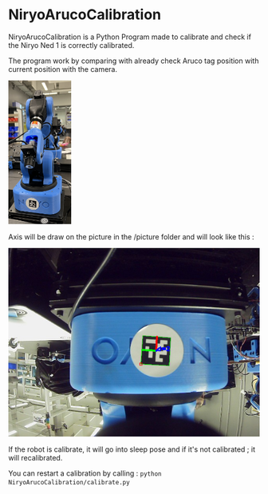 # NiryoArucoCalibration

NiryoArucoCalibration is a Python Program made to calibrate and check if the Niryo Ned 1 is correctly calibrated.

The program work by comparing with already check Aruco tag position with current position with the camera.

<img src="https://github.com/DEUS-X9/NiryoArucoCalibration/blob/main/picture/Ned_1.jpg" width="25%" height="25%">

Axis will be draw on the picture in the /picture folder and will look like this :

![alt text](https://github.com/DEUS-X9/NiryoArucoCalibration/blob/main/picture/testAxis0.png)

If the robot is calibrate, it will go into sleep pose and if it's not calibrated ; it will recalibrated.

You can restart a calibration by calling :
```python NiryoArucoCalibration/calibrate.py ```
